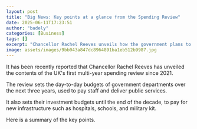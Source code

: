 ```yaml
---
layout: post
title: "Big News: Key points at a glance from the Spending Review"
date: 2025-06-11T17:23:51
author: "badely"
categories: [Business]
tags: []
excerpt: "Chancellor Rachel Reeves unveils how the government plans to spend money in the coming years."
image: assets/images/9bb043a847dc8964891ba1eb512b9987.jpg
---
```


It has been recently reported that Chancellor Rachel Reeves has unveiled the contents of the UK's first multi-year spending review since 2021.

The review sets the day-to-day budgets of government departments over the next three years, used to pay staff and deliver public services.

It also sets their investment budgets until the end of the decade, to pay for new infrastructure such as hospitals, schools, and military kit.

Here is a summary of the key points. 

